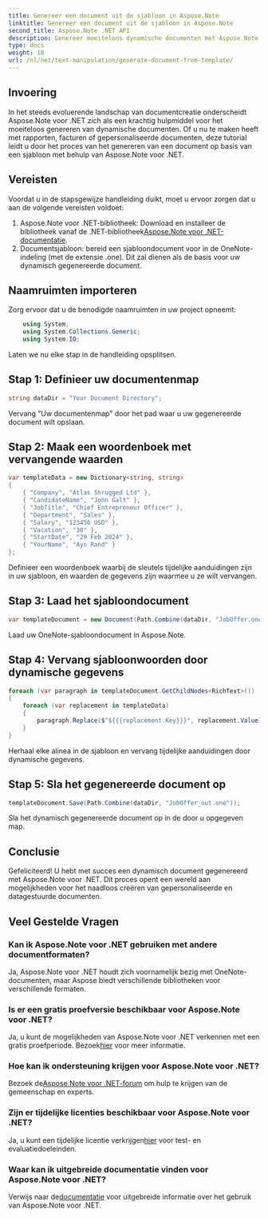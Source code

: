 ```yaml
---
title: Genereer een document uit de sjabloon in Aspose.Note
linktitle: Genereer een document uit de sjabloon in Aspose.Note
second_title: Aspose.Note .NET API
description: Genereer moeiteloos dynamische documenten met Aspose.Note voor .NET. Volg onze stapsgewijze handleiding voor gepersonaliseerde en datagestuurde documentcreatie.
type: docs
weight: 18
url: /nl/net/text-manipulation/generate-document-from-template/
---
```

## Invoering
In het steeds evoluerende landschap van documentcreatie onderscheidt Aspose.Note voor .NET zich als een krachtig hulpmiddel voor het moeiteloos genereren van dynamische documenten. Of u nu te maken heeft met rapporten, facturen of gepersonaliseerde documenten, deze tutorial leidt u door het proces van het genereren van een document op basis van een sjabloon met behulp van Aspose.Note voor .NET.
## Vereisten
Voordat u in de stapsgewijze handleiding duikt, moet u ervoor zorgen dat u aan de volgende vereisten voldoet:
1.  Aspose.Note voor .NET-bibliotheek: Download en installeer de bibliotheek vanaf de .NET-bibliotheek[Aspose.Note voor .NET-documentatie](https://reference.aspose.com/note/net/).
2. Documentsjabloon: bereid een sjabloondocument voor in de OneNote-indeling (met de extensie .one). Dit zal dienen als de basis voor uw dynamisch gegenereerde document.
## Naamruimten importeren
Zorg ervoor dat u de benodigde naamruimten in uw project opneemt:
```csharp
    using System;
    using System.Collections.Generic;
    using System.IO;
```
Laten we nu elke stap in de handleiding opsplitsen.
## Stap 1: Definieer uw documentenmap
```csharp
string dataDir = "Your Document Directory";
```
Vervang "Uw documentenmap" door het pad waar u uw gegenereerde document wilt opslaan.
## Stap 2: Maak een woordenboek met vervangende waarden
```csharp
var templateData = new Dictionary<string, string>
{
    { "Company", "Atlas Shrugged Ltd" },
    { "CandidateName", "John Galt" },
    { "JobTitle", "Chief Entrepreneur Officer" },
    { "Department", "Sales" },
    { "Salary", "123456 USD" },
    { "Vacation", "30" },
    { "StartDate", "29 Feb 2024" },
    { "YourName", "Ayn Rand" }
};
```
Definieer een woordenboek waarbij de sleutels tijdelijke aanduidingen zijn in uw sjabloon, en waarden de gegevens zijn waarmee u ze wilt vervangen.

## Stap 3: Laad het sjabloondocument
```csharp
var templateDocument = new Document(Path.Combine(dataDir, "JobOffer.one"));
```
Laad uw OneNote-sjabloondocument in Aspose.Note.

## Stap 4: Vervang sjabloonwoorden door dynamische gegevens
```csharp
foreach (var paragraph in templateDocument.GetChildNodes<RichText>())
{
    foreach (var replacement in templateData)
    {
        paragraph.Replace($"${{{replacement.Key}}}", replacement.Value);
    }
}
```
Herhaal elke alinea in de sjabloon en vervang tijdelijke aanduidingen door dynamische gegevens.

## Stap 5: Sla het gegenereerde document op
```csharp
templateDocument.Save(Path.Combine(dataDir, "JobOffer_out.one"));
```
Sla het dynamisch gegenereerde document op in de door u opgegeven map.

## Conclusie
Gefeliciteerd! U hebt met succes een dynamisch document gegenereerd met Aspose.Note voor .NET. Dit proces opent een wereld aan mogelijkheden voor het naadloos creëren van gepersonaliseerde en datagestuurde documenten.

## Veel Gestelde Vragen
### Kan ik Aspose.Note voor .NET gebruiken met andere documentformaten?
Ja, Aspose.Note voor .NET houdt zich voornamelijk bezig met OneNote-documenten, maar Aspose biedt verschillende bibliotheken voor verschillende formaten.
### Is er een gratis proefversie beschikbaar voor Aspose.Note voor .NET?
 Ja, u kunt de mogelijkheden van Aspose.Note voor .NET verkennen met een gratis proefperiode. Bezoek[hier](https://releases.aspose.com/) voor meer informatie.
### Hoe kan ik ondersteuning krijgen voor Aspose.Note voor .NET?
 Bezoek de[Aspose.Note voor .NET-forum](https://forum.aspose.com/c/note/28) om hulp te krijgen van de gemeenschap en experts.
### Zijn er tijdelijke licenties beschikbaar voor Aspose.Note voor .NET?
 Ja, u kunt een tijdelijke licentie verkrijgen[hier](https://purchase.aspose.com/temporary-license/) voor test- en evaluatiedoeleinden.
### Waar kan ik uitgebreide documentatie vinden voor Aspose.Note voor .NET?
 Verwijs naar de[documentatie](https://reference.aspose.com/note/net/) voor uitgebreide informatie over het gebruik van Aspose.Note voor .NET.